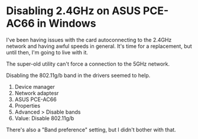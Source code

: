 # Disabling 2.4GHz on ASUS PCE-AC66 in Windows

I've been having issues with the card autoconnecting to the 2.4GHz network and having awful speeds in general. It's time for a replacement, but until then, I'm going to live with it.

The super-old utility can't force a connection to the 5GHz network.

Disabling the 802.11g/b band in the drivers seemed to help.

1. Device manager
2. Network adaptesr
3. ASUS PCE-AC66
4. Properties
5. Advanced > Disable bands
6. Value: Disable 802.11g/b

There's also a "Band preference" setting, but I didn't bother with that.
